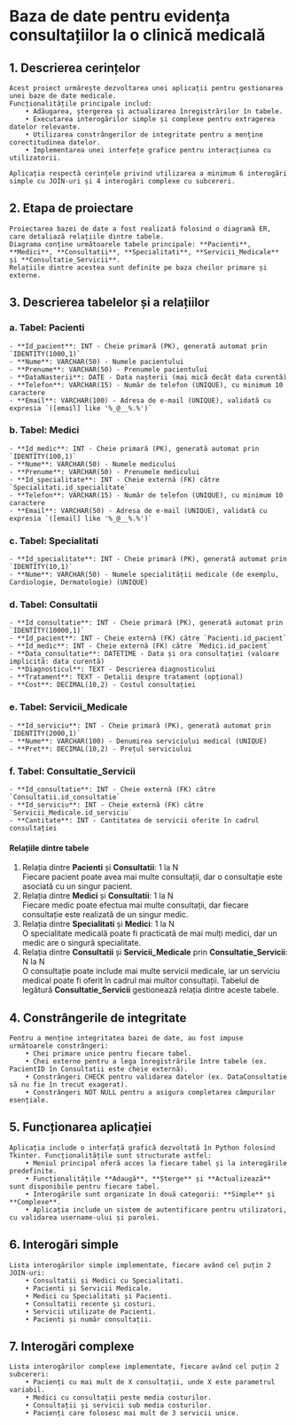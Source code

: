 # Baza de date pentru evidența consultațiilor la o clinică medicală

## 1. Descrierea cerințelor
	Acest proiect urmărește dezvoltarea unei aplicații pentru gestionarea unei baze de date medicale. 
	Funcționalitățile principale includ:
		• Adăugarea, ștergerea și actualizarea înregistrărilor în tabele.
		• Executarea interogărilor simple și complexe pentru extragerea datelor relevante.
		• Utilizarea constrângerilor de integritate pentru a menține corectitudinea datelor.
		• Implementarea unei interfețe grafice pentru interacțiunea cu utilizatorii. 
	
	Aplicația respectă cerințele privind utilizarea a minimum 6 interogări simple cu JOIN-uri și 4 interogări complexe cu subcereri.

## 2. Etapa de proiectare
	Proiectarea bazei de date a fost realizată folosind o diagramă ER, care detaliază relațiile dintre tabele. 
	Diagrama conține următoarele tabele principale: **Pacienti**, **Medici**, **Consultatii**, **Specialitati**, **Servicii_Medicale** și **Consultatie_Servicii**. 
	Relațiile dintre acestea sunt definite pe baza cheilor primare și externe.

## 3. Descrierea tabelelor și a relațiilor

### a. Tabel: Pacienti
	- **Id_pacient**: INT - Cheie primară (PK), generată automat prin `IDENTITY(1000,1)`
	- **Nume**: VARCHAR(50) - Numele pacientului
	- **Prenume**: VARCHAR(50) - Prenumele pacientului
	- **DataNasterii**: DATE - Data nașterii (mai mică decât data curentă)
	- **Telefon**: VARCHAR(15) - Număr de telefon (UNIQUE), cu minimum 10 caractere
	- **Email**: VARCHAR(100) - Adresa de e-mail (UNIQUE), validată cu expresia `([email] like '%_@__%.%')`

### b. Tabel: Medici
	- **Id_medic**: INT - Cheie primară (PK), generată automat prin `IDENTITY(100,1)`
	- **Nume**: VARCHAR(50) - Numele medicului
	- **Prenume**: VARCHAR(50) - Prenumele medicului
	- **Id_specialitate**: INT - Cheie externă (FK) către `Specialitati.id_specialitate`
	- **Telefon**: VARCHAR(15) - Număr de telefon (UNIQUE), cu minimum 10 caractere
	- **Email**: VARCHAR(50) - Adresa de e-mail (UNIQUE), validată cu expresia `([email] like '%_@__%.%')`

### c. Tabel: Specialitati
	- **Id_specialitate**: INT - Cheie primară (PK), generată automat prin `IDENTITY(10,1)`
	- **Nume**: VARCHAR(50) - Numele specialității medicale (de exemplu, Cardiologie, Dermatologie) (UNIQUE)

### d. Tabel: Consultatii
	- **Id_consultatie**: INT - Cheie primară (PK), generată automat prin `IDENTITY(10000,1)`
	- **Id_pacient**: INT - Cheie externă (FK) către `Pacienti.id_pacient`
	- **Id_medic**: INT - Cheie externă (FK) către `Medici.id_pacient`
	- **Data_consultatie**: DATETIME - Data și ora consultației (valoare implicită: data curentă)
	- **Diagnosticul**: TEXT - Descrierea diagnosticului
	- **Tratament**: TEXT - Detalii despre tratament (opțional)
	- **Cost**: DECIMAL(10,2) - Costul consultației

### e. Tabel: Servicii_Medicale
	- **Id_serviciu**: INT - Cheie primară (PK), generată automat prin `IDENTITY(2000,1)`
	- **Nume**: VARCHAR(100) - Denumirea serviciului medical (UNIQUE)
	- **Pret**: DECIMAL(10,2) - Prețul serviciului

### f. Tabel: Consultatie_Servicii
	- **Id_consultatie**: INT - Cheie externă (FK) către `Consultatii.id_consultatie`
	- **Id_serviciu**: INT - Cheie externă (FK) către `Servicii_Medicale.id_serviciu`
	- **Cantitate**: INT - Cantitatea de servicii oferite în cadrul consultației

#### Relațiile dintre tabele
1. Relația dintre **Pacienti** și **Consultatii**: 1 la N  
		Fiecare pacient poate avea mai multe consultații, dar o consultație este asociată cu un singur pacient.
2. Relația dintre **Medici** și **Consultatii**: 1 la N  
		Fiecare medic poate efectua mai multe consultații, dar fiecare consultație este realizată de un singur medic.
3. Relația dintre **Specialitati** și **Medici**: 1 la N  
		O specialitate medicală poate fi practicată de mai mulți medici, dar un medic are o singură specialitate.
4. Relația dintre **Consultatii** și **Servicii_Medicale** prin **Consultatie_Servicii**: N la N  
		O consultație poate include mai multe servicii medicale, iar un serviciu medical poate fi oferit în cadrul mai multor consultații. 
		Tabelul de legătură **Consultatie_Servicii** gestionează relația dintre aceste tabele.

## 4. Constrângerile de integritate
	Pentru a menține integritatea bazei de date, au fost impuse următoarele constrângeri:
		• Chei primare unice pentru fiecare tabel.
		• Chei externe pentru a lega înregistrările între tabele (ex. PacientID în Consultatii este cheie externă).
		• Constrângeri CHECK pentru validarea datelor (ex. DataConsultatie să nu fie în trecut exagerat).
		• Constrângeri NOT NULL pentru a asigura completarea câmpurilor esențiale.

## 5. Funcționarea aplicației
	Aplicația include o interfață grafică dezvoltată în Python folosind Tkinter. Funcționalitățile sunt structurate astfel:
		• Meniul principal oferă acces la fiecare tabel și la interogările predefinite.
		• Funcționalitățile **Adaugă**, **Șterge** și **Actualizează** sunt disponibile pentru fiecare tabel.
		• Interogările sunt organizate în două categorii: **Simple** și **Complexe**. 
		• Aplicația include un sistem de autentificare pentru utilizatori, cu validarea username-ului și parolei.

## 6. Interogări simple
	Lista interogărilor simple implementate, fiecare având cel puțin 2 JOIN-uri:
		• Consultatii și Medici cu Specialitati.
		• Pacienti și Servicii Medicale.
		• Medici cu Specialitati și Pacienti.
		• Consultatii recente și costuri.
		• Servicii utilizate de Pacienti.
		• Pacienti și număr consultații.

## 7. Interogări complexe
	Lista interogărilor complexe implementate, fiecare având cel puțin 2 subcereri:
		• Pacienți cu mai mult de X consultații, unde X este parametrul variabil.
		• Medici cu consultații peste media costurilor.
		• Consultații și servicii sub media costurilor.
		• Pacienți care folosesc mai mult de 3 servicii unice.

